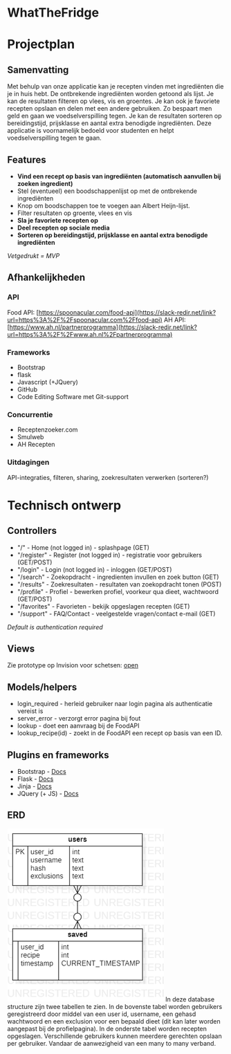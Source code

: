 # WhatTheFridge

# Projectplan
## Samenvatting
Met behulp van onze applicatie kan je recepten vinden met ingrediënten die je in huis hebt. De ontbrekende ingrediënten worden getoond als lijst. Je kan de resultaten filteren op vlees, vis en groentes. Je kan ook je favoriete recepten opslaan en delen met een andere gebruiken. Zo bespaart men geld en gaan we voedselverspilling tegen. Je kan de resultaten sorteren op bereidingstijd, prijsklasse en aantal extra benodigde ingrediënten. Deze applicatie is voornamelijk bedoeld voor studenten en helpt voedselverspilling tegen te gaan.
## Features
- **Vind een recept op basis van ingrediënten (automatisch aanvullen bij zoeken ingredient)**
- Stel (eventueel) een boodschappenlijst op met de ontbrekende ingrediënten
- Knop om boodschappen toe te voegen aan Albert Heijn-lijst.
- Filter resultaten op groente, vlees en vis
- **Sla je favoriete recepten op**
- **Deel recepten op sociale media**
- **Sorteren op bereidingstijd, prijsklasse en aantal extra benodigde ingrediënten**

_Vetgedrukt = MVP_
## Afhankelijkheden
### API
Food API: [https://spoonacular.com/food-api](https://slack-redir.net/link?url=https%3A%2F%2Fspoonacular.com%2Ffood-api)
AH API: [https://www.ah.nl/partnerprogramma](https://slack-redir.net/link?url=https%3A%2F%2Fwww.ah.nl%2Fpartnerprogramma)
### Frameworks
- Bootstrap
- flask
- Javascript (+JQuery)
- GitHub
- Code Editing Software met Git-support
### Concurrentie
- Receptenzoeker.com
- Smulweb
- AH Recepten
### Uitdagingen
API-integraties, filteren, sharing, zoekresultaten verwerken (sorteren?)

# Technisch ontwerp
## Controllers
- "/" - Home (not logged in) - splashpage (GET)
- "/register" - Register (not logged in) - registratie voor gebruikers (GET/POST)
- "/login" - Login (not logged in) - inloggen (GET/POST)
- "/search" - Zoekopdracht - ingredienten invullen en zoek button (GET)
- "/results" - Zoekresultaten - resultaten van zoekopdracht tonen (POST)
- "/profile" - Profiel - bewerken profiel, voorkeur qua dieet, wachtwoord (GET/POST)
- "/favorites" - Favorieten - bekijk opgeslagen recepten (GET)
- "/support" - FAQ/Contact - veelgestelde vragen/contact e-mail (GET)

_Default is authentication required_

## Views

Zie prototype op Invision voor schetsen: [open](https://whatthefridge.invisionapp.com/public/share/C4Y2UJFW5)

## Models/helpers
- login_required - herleid gebruiker naar login pagina als authenticatie vereist is
- server_error - verzorgt error pagina bij fout
- lookup - doet een aanvraag bij de FoodAPI
- lookup_recipe(id) - zoekt in de FoodAPI een recept op basis van een ID.

## Plugins en frameworks
- Bootstrap - [Docs](https://getbootstrap.com/docs/4.4/getting-started/introduction/)
- Flask - [Docs](http://flask.palletsprojects.com/en/1.1.x/)
- Jinja - [Docs](https://jinja.palletsprojects.com/en/2.10.x/)
- JQuery (+ JS) - [Docs](https://api.jquery.com/)

## ERD
![ERD](https://github.com/StijnMichiels00/WhatTheFridge/blob/master/ERD-WhatTheFridge2.png)
In deze database structure zijn twee tabellen te zien. In de bovenste tabel worden
gebruikers geregistreerd door middel van een user id, username, een gehasd wachtwoord
en een exclusion voor een bepaald dieet (dit kan later worden aangepast bij de profielpagina).
In de onderste tabel worden recepten opgeslagen. Verschillende gebruikers kunnen meerdere
gerechten opslaan per gebruiker. Vandaar de aanwezigheid van een many to many verband.